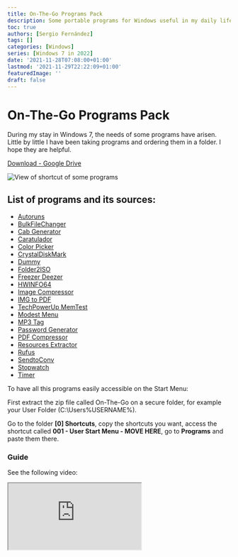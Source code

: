 ```yaml
---
title: On-The-Go Programs Pack
description: Some portable programs for Windows useful in my daily life
toc: true
authors: [Sergio Fernández]
tags: []
categories: [Windows]
series: [Windows 7 in 2022]
date: '2021-11-28T07:08:00+01:00'
lastmod: '2021-11-29T22:22:09+01:00'
featuredImage: ''
draft: false
---
```


# On-The-Go Programs Pack
During my stay in Windows 7, the needs of some programs have arisen. Little by little I have been taking programs and ordering them in a folder. I hope they are helpful.

[Download - Google Drive](https://drive.google.com/file/d/1bWD6lbRDi8YFrhltleqEw7MdtKM1N2KN/view?usp=sharing)

<img src="/posts/images/otg/prgrsfold.png" alt="View of shortcut of some programs" >

## List of programs and its sources:
* [Autoruns](https://docs.microsoft.com/en-us/sysinternals/downloads/autoruns)
* [BulkFileChanger](https://www.nirsoft.net/utils/bulk_file_changer.html)
* [Cab Generator](https://github.com/sapientcoder/CabMaker)
* [Caratulador](http://yursoft.com/web/caratulador/)
* [Color Picker](https://annystudio.com/software/colorpicker/)
* [CrystalDiskMark](https://crystalmark.info/en/software/crystaldiskmark/)
* [Dummy](http://www.mynikko.com/dummy/)
* [Folder2ISO](https://www.trustfm.net/software/utilities/Folder2Iso.php)
* [Freezer Deezer](.)
* [HWINFO64](https://www.hwinfo.com/download/)
* [Image Compressor](https://saerasoft.com/caesium)
* [IMG to PDF](http://www.compulsivecode.com/Project_ImageToPDF.aspx)
* [TechPowerUp MemTest](https://www.techpowerup.com/memtest64/)
* [Modest Menu](https://www.unknowncheats.me/forum/grand-theft-auto-v/433685-kiddions-modest-external-menu.html)
* [MP3 Tag](https://www.mp3tag.de/en/)
* [Password Generator](//)
* [PDF Compressor](http://www.freepdfcompressor.com/)
* [Resources Extractor](https://www.nirsoft.net/utils/resources_extract.html)
* [Rufus](rufus.ie)
* [SendtoConv](https://www.vieas.com/en/software/stcon.html)
* [Stopwatch](https://github.com/windowslogic/Simple-Stopwatch)
* [Timer](//)

To have all this programs easily accessible on the Start Menu:

First extract the zip file called On-The-Go on a secure folder, for example your User Folder (C:\Users\%USERNAME%).

Go to the folder **[0] Shortcuts**, copy the shortcuts you want, access the shortcut called **001 - User Start Menu - MOVE HERE**, go to **Programs** and paste them there.

### Guide
See the following video:

<iframe
src="https://youtube.com/embed/S9pC4s2w3sQ?">
</iframe>
